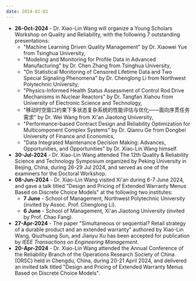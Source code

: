 ```yaml
---
date: 2024-01-01
---
```

<ul>
  <li><b>26-Oct-2024</b> - Dr. Xiao-Lin Wang will organize a Young Scholars Workshop on Quality and Reliability, with the following 7 outstanding presentations:
  <ul>
    <li>"Machine Learning Driven Quality Management" by Dr. Xiaowei Yue from Tsinghua University,</li>
    <li>"Modeling and Monitoring for Profile Data in Advanced Manufacturing" by Dr. Chen Zhang from Tsinghua University,</li>
    <li>"On Statistical Monitoring of Censored Lifetime Data and Two Special Signaling Phenomena" by Dr. Chenglong Li from Northwest Polytechnic University,</li>
    <li>"Physics-Informed Health Status Assessment of Control Rod Drive Mechanisms in Nuclear Reactors" by Dr. Tangfan Xiahou from University of Electronic Science and Technology,</li>
    <li>"移动时空窗口约束下多状态复杂系统的性能评估与优化——面向序贯任务需求" by Dr. Wei Wang from Xi'an Jiaotong University,</li>
    <li>"Performance-based Contract Design and Reliability Optimization for Multicomponent Complex Systems" by Dr. Qianru Ge from Dongbei University of Finance and Economics,</li>
    <li>"Data Integrated Maintenance Decision Making: Advances, Opportunities, and Opportunities" by Dr. Xiao-Lin Wang himself.</li>
  </ul></li>
  <li><b>30-Jul-2024</b> - Dr. Xiao-Lin Wang attended The 12th Quality & Reliability Science and Technology Symposium organized by Peking University in Beijing, China, during 26-29 Jul 2024, and served as one of the examiners for the Doctoral Workshop.</li>
  <li><b>08-Jun-2024</b> - Dr. Xiao-Lin Wang visited Xi'an during 6-7 June 2024, and gave a talk titled "Design and Pricing of Extended Warranty Menus Based on Discrete Choice Models" at the following two institutes:
  <ul>
    <li><b>7 June</b> - School of Management, Northwest Polytechnic University (invited by Assoc. Prof. Chenglong Li).</li>
    <li><b>6 June</b> - School of Management, Xi'an Jiaotong University (invited by Prof. Chao Fang).</li>
  </ul></li>
  <li><b>27-Apr-2024</b> - The paper "Simultaneous or sequential? Retail strategy of a durable product and an extended warranty" authored by Xiao-Lin Wang, Qiuzhuang Sun, and Jianyu Xu has been accepted for publication by <i>IEEE Transactions on Engineering Management</i>.</li>
  <li><b>20-Apr-2024</b> - Dr. Xiao-Lin Wang attended the Annual Conference of the Reliability Branch of the Operations Research Society of China (ORSC) held in Chengdu, China, during 20-21 April 2024, and delivered an invited talk titled "Design and Pricing of Extended Warranty Menus Based on Discrete Choice Models".</li>
<ul>
